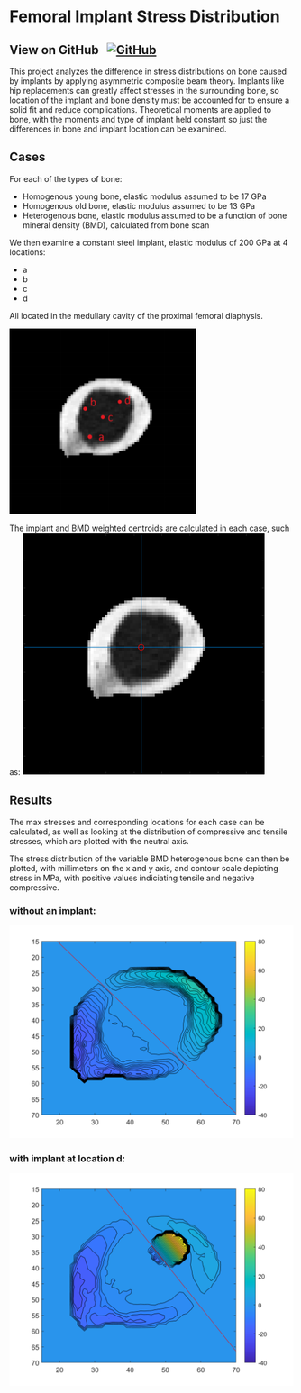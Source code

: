 # Femoral Implant Stress Distribution

## View on GitHub &nbsp; <a href="https://github.com/ggdurrant/Femoral-Implant-Stress-Distribution"> <img src="https://github.com/favicon.ico" alt="GitHub" width="25"> </a>

<!-- [![logo](/images/githublogo.png)](https://github.com/ggdurrant/Femoral-Implant-Stress-Distribution) -->


This project analyzes the difference in stress distributions on bone caused by implants by applying asymmetric composite beam theory. Implants like hip replacements can greatly affect stresses in the surrounding bone, so location of the implant and bone density must be accounted for to ensure a solid fit and reduce complications. Theoretical moments are applied to bone, with the moments and type of implant held constant so just the differences in bone and implant location can be examined.  


## Cases
For each of the types of bone:
 - Homogenous young bone, elastic modulus assumed to be 17 GPa
 - Homogenous old bone, elastic modulus assumed to be 13 GPa
 - Heterogenous bone, elastic modulus assumed to be a function of bone mineral density (BMD), calculated from bone scan
 
We then examine a constant steel implant, elastic modulus of 200 GPa at 4 locations:
 - a
 - b
 - c
 - d
 
 All located in the medullary cavity of the proximal femoral diaphysis. 
 
![Locations](/images/implantlocs.PNG)

The implant and BMD weighted centroids are calculated in each case, such as:
![Centroid](/images/centroid.png)

## Results
The max stresses and corresponding locations for each case can be calculated, as well as looking at the distribution of compressive and tensile stresses, which are plotted with the neutral axis. 

The stress distribution of the variable BMD heterogenous bone can then be plotted, with millimeters on the x and y axis, and contour scale depicting stress in MPa, with positive values indiciating tensile and negative compressive. 

### without an implant:
![NA](/images/noImplant.png)

### with implant at location d:
![NAImplant](/images/implantD.png)
